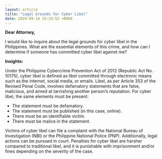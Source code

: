 ```yaml
---
layout: article
title: "Legal Grounds for Cyber Libel"
date: 2024-09-16 15:24:52 +0800
---
```


<p><strong>Dear Attorney,</strong></p><p>I would like to inquire about the legal grounds for cyber libel in the Philippines. What are the essential elements of this crime, and how can I determine if someone has committed cyber libel against me?</p><p><strong>Insights:</strong></p><p>Under the Philippine Cybercrime Prevention Act of 2012 (Republic Act No. 10175), cyber libel is defined as libel committed through electronic means such as the internet, social media, or emails. Libel, as per Article 353 of the Revised Penal Code, involves defamatory statements that are false, malicious, and aimed at tarnishing another person’s reputation. For cyber libel, the same elements must be present:</p><ul><li>The statement must be defamatory.</li><li>The statement must be published (in this case, online).</li><li>There must be an identifiable victim.</li><li>There must be malice in the statement.</li></ul><p>Victims of cyber libel can file a complaint with the National Bureau of Investigation (NBI) or the Philippine National Police (PNP). Additionally, legal actions can be pursued in court. Penalties for cyber libel are harsher compared to traditional libel, and it is punishable with imprisonment and/or fines depending on the severity of the case.</p>